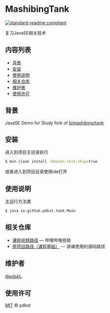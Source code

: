 # MashibingTank 

[![standard-readme compliant](https://img.shields.io/badge/readme%20style-standard-brightgreen.svg?style=flat-square)](https://github.com/RichardLitt/standard-readme)

复习JavaSE相关技术

## 内容列表

- [背景](#背景)
- [安装](#安装)
- [使用说明](#使用说明)
- [相关仓库](#相关仓库)
- [维护者](#维护者)
- [使用许可](#使用许可)
## 背景
JavaSE Demo for Study
fork of [bjmashibing/tank](https://github.com/bjmashibing/tank)
## 安装
进入到项目主目录执行
```bash
$ mvn clean install -Dmaven.test.skip=true
```
或者进入到项目目录使用ide打开

## 使用说明

主运行方法类

```bash
$ java io.github.pdkst.tank.Main
```
## 相关仓库

- [课程视频路径](https://www.bilibili.com/video/BV1ei4y1x7MD) — 哔哩哔哩视频
- [原项目路径（课程基础）](https://github.com/bjmashibing/tank) — 讲课使用的源码路径

## 维护者

[@pdskt](https://github.com/pdskt)。

## 使用许可

[MIT](LICENSE) © pdkst